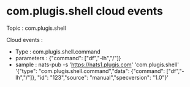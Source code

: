 # com.plugis.shell cloud events

Topic : com.plugis.shell

Cloud events :
- Type : com.plugis.shell.command
- parameters : {"command": ["df","-lh","/"]}
- sample : 
nats-pub -s 'https://nats1.plugis.com' 'com.plugis.shell' '{"type": "com.plugis.shell.command","data": {"command": ["df","-lh","/"]}, "id": "123","source": "manual","specversion": "1.0"}'

